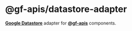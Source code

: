 # @gf-apis/datastore-adapter

[__Google Datastore__](https://github.com/googleapis/nodejs-datastore) adapter for [__@gf-apis__](https://github.com/gf-apis) components.
